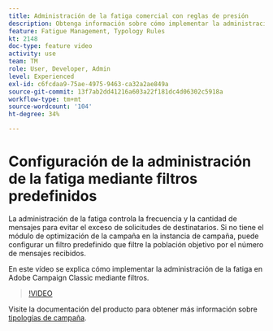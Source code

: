 ```yaml
---
title: Administración de la fatiga comercial con reglas de presión
description: Obtenga información sobre cómo implementar la administración de la fatiga en Adobe Campaign Classic mediante filtros.
feature: Fatigue Management, Typology Rules
kt: 2148
doc-type: feature video
activity: use
team: TM
role: User, Developer, Admin
level: Experienced
exl-id: c6fcdaa9-75ae-4975-9463-ca32a2ae849a
source-git-commit: 13f7ab2dd41216a603a22f181dc4d06302c5918a
workflow-type: tm+mt
source-wordcount: '104'
ht-degree: 34%

---
```


# Configuración de la administración de la fatiga mediante filtros predefinidos

La administración de la fatiga controla la frecuencia y la cantidad de mensajes para evitar el exceso de solicitudes de destinatarios. Si no tiene el módulo de optimización de la campaña en la instancia de campaña, puede configurar un filtro predefinido que filtre la población objetivo por el número de mensajes recibidos.

En este vídeo se explica cómo implementar la administración de la fatiga en Adobe Campaign Classic mediante filtros.

>[!VIDEO](https://video.tv.adobe.com/v/25091?quality=12&learn=on)

Visite la documentación del producto para obtener más información sobre [tipologías de campaña](https://experienceleague.adobe.com/docs/campaign-classic/using/orchestrating-campaigns/campaign-optimization/about-campaign-typologies.html?lang=es).
